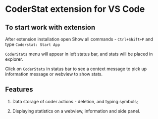 # CoderStat extension for VS Code

## To start work with extension

After extension installation open Show all commands - `Ctrl+Shift+P` and type `Coderstat: Start App`

`CoderStats` menu will appear in left status bar, and stats will be placed in explorer.

Click on `CoderStats` in status bar to see a context message to pick up information message or webview to show stats.

## Features

1. Data storage of coder actions - deletion, and typing symbols;

2. Displaying statistics on a webview, information and side panel.
